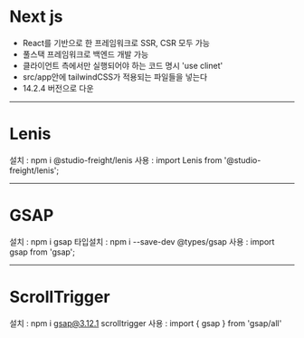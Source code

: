 # Next js
 
- React를 기반으로 한 프레임워크로 SSR, CSR 모두 가능
- 풀스택 프레임워크로 백엔드 개발 가능
- 클라이언트 측에서만 실행되어야 하는 코드 명시
'use clinet'
- src/app안에 tailwindCSS가 적용되는 파일들을 넣는다
- 14.2.4 버전으로 다운

---

# Lenis

설치 : npm i @studio-freight/lenis
사용 : import Lenis from '@studio-freight/lenis';

---

# GSAP

설치 : npm i gsap
타입설치 : npm i --save-dev @types/gsap
사용 : import gsap from 'gsap';

---

# ScrollTrigger

설치 : npm i gsap@3.12.1 scrolltrigger
사용 : import { gsap } from 'gsap/all'